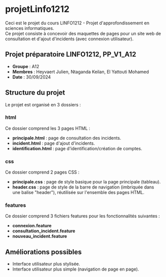 # projetLinfo1212

Ceci est le projet du cours LINFO1212 - Projet d'approfondissement en sciences informatiques.  
Ce projet consiste à concevoir des maquettes de pages pour un site web de consultation et d'ajout d'incidents (avec connexion utilisateur).

## Projet préparatoire LINFO1212, PP_V1_A12

- **Groupe** : A12  
- **Membres** : Heyvaert Julien, Ntaganda Keilan, El Yattouti Mohamed
- **Date** : 30/09/2024  

## Structure du projet

Le projet est organisé en 3 dossiers :

### html

Ce dossier comprend les 3 pages HTML :
- **principale.html** : page de consultation des incidents.
- **incident.html** : page d'ajout d'incidents.
- **identification.html** : page d'identification/création de comptes.

### css

Ce dossier comprend 2 pages CSS :
- **principale.css** : page de style basique pour la page principale (tableau).
- **header.css** : page de style de la barre de navigation (imbriquée dans une balise "header"), réutilisée sur l'ensemble des pages HTML.  

### features

Ce dossier comprend 3 fichiers features pour les fonctionnalités suivantes :
- **connexion.feature**  
- **consultation_incident.feature**  
- **nouveau_incident.feature**  

## Améliorations possibles

- Interface utilisateur plus stylisée.  
- Interface utilisateur plus simple (navigation de page en page).
